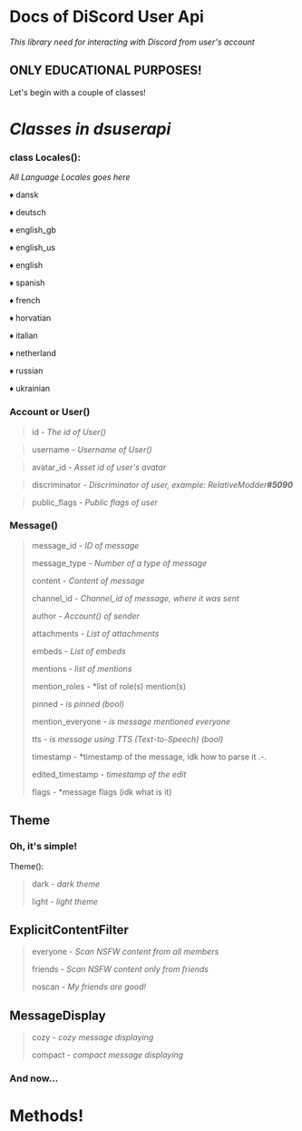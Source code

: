 # Docs of DiScord User Api

*This library need for interacting with Discord from user's account*

## ONLY EDUCATIONAL PURPOSES!

Let's begin with a couple of classes!


# *Classes in dsuserapi*


### class Locales():

_All Language Locales goes here_

♦ dansk

♦ deutsch

♦ english_gb

♦ english_us

♦ english

♦ spanish

♦ french

♦ horvatian

♦ italian

♦ netherland

♦ russian

♦ ukrainian


### Account or User()

>  id - *The id of User()*
  
>  username - *Username of User()*
  
>  avatar_id - *Asset id of user's avatar*
  
>  discriminator - *Discriminator of user, example: RelativeModder<b>#5090</b>*
  
>  public_flags - *Public flags of user*

### Message()

> message_id - *ID of message*
> 
> message_type - *Number of a type of message*
> 
> content - *Content of message*
> 
> channel_id - *Channel_id of message, where it was sent*
> 
> author - *Account() of sender*
> 
> attachments - *List of attachments*
> 
> embeds - *List of embeds*
> 
> mentions - *list of mentions*
> 
> mention_roles - *list of role(s) mention(s)
> 
> pinned - *is pinned (bool)*
> 
> mention_everyone - *is message mentioned everyone*
> 
> tts - *is message using TTS (Text-to-Speech) (bool)*
> 
> timestamp - *timestamp of the message, idk how to parse it .-.
> 
> edited_timestamp - *timestamp of the edit*
> 
> flags - *message flags (idk what is it)


## Theme

### Oh, it's simple!

Theme():

>dark - *dark theme*
>
>light - *light theme*
>


## ExplicitContentFilter

>everyone - *Scan NSFW content from all members*
>
>friends - *Scan NSFW content only from friends*
>
>noscan - *My friends are good!*
>

## MessageDisplay

>cozy - *cozy message displaying*
>
>compact - *compact message displaying*
>

### And now...

# Methods!
